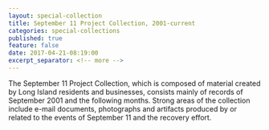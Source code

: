 ```yaml
---
layout: special-collection
title: September 11 Project Collection, 2001-current
categories: special-collections
published: true
feature: false
date: 2017-04-21-08:19:00
excerpt_separator: <!-- more -->
---
```

The September 11 Project Collection, which is composed of material created by Long Island residents and businesses, consists mainly of records of September 2001 and the following months. Strong areas of the collection include e-mail documents, photographs and artifacts produced by or related to the events of September 11 and the recovery effort.
<!-- more -->
